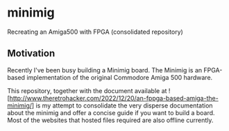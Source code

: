 # minimig
Recreating an Amiga500 with FPGA (consolidated repository)

## Motivation
Recently I've been busy building a Minimig board. The Minimig is an FPGA-based implementation of the original Commodore Amiga 500 hardware.

This repository, together with the document available at ![http://www.theretrohacker.com/2022/12/20/an-fppga-based-amiga-the-minimig/] is my attempt to consolidate the very disperse documentation about the minimig and offer a concise guide if you want to build a board. Most of the websites that hosted files required are also offline currently. 
